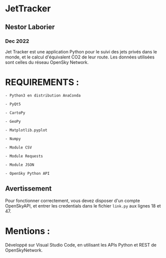 # JetTracker

## Nestor Laborier

### Dec 2022

Jet Tracker est une application Python pour le suivi des jets privés dans le monde, et le calcul d'équivalent CO2 de leur route.
Les données utilisées sont celles du réseau OpenSky Network.

# REQUIREMENTS :

	- Python3 en distribution AnaConda

	- PyQt5

	- CartoPy

	- GeoPy

	- Matplotlib.pyplot

	- Numpy

	- Module CSV

	- Module Requests

	- Module JSON

	- OpenSky Python API
	
## Avertissement

Pour fonctionner correctement, vous devez disposer d'un compte OpenSkyAPI, et entrer les credentials dans le fichier `link.py` aux lignes 18 et 47.

# Mentions :

Développé sur Visual Studio Code, en utilisant les APIs Python et REST de OpenSkyNetwork.
